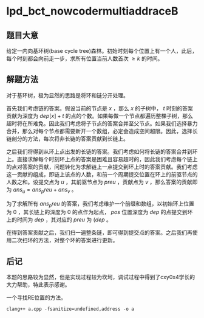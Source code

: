 # lpd_bct_nowcodermultiaddraceB

## 题目大意

给定一内向基环树(base cycle tree)森林。初始时刻每个位置上有一个人，此后，每个时刻都会向前走一步，求所有位置当前人数首次 $\geq k$ 的时间。

## 解题方法

对于基环树，极为显然的思路是将环和链分开处理。

首先我们考虑链的答案。假设当前的节点是 $x$ ，那么 $x$ 的子树中， $t$ 时刻的答案贡献为深度为 $dep[x] + t$ 的点的个数。如果每做一个节点都遍历整棵子树，那么超时将在所难免。因此我们考虑将子节点的答案合并至父节点。如果我们选择暴力合并，那么对每个节点都需要新开一个数组，必定会造成空间超限。因此，选择长链剖分的方法，每次将非长链的答案贡献到长链上。

之后我们将得到从环上点出发的长链的答案。我们考虑如何将长链的答案合并到环上。直接求解每个时刻环上点的答案是困难且容易超时的，因此我们考虑每个链上的点对答案的贡献，问题转化为求解链上一点提交到环上时的答案贡献。我们考虑这一贡献的组成，即链上该点的人数，和前一个周期提交位置在环上的前驱节点的人数之和。设提交点为 $u$ ，其前驱节点为 $preu$ ，贡献点为 $v$ ，那么答案的贡献即为 $ans_u = ans_preu + ans_v$ 。

为了求解所有 $ans_preu$ 的答案，我们考虑维护一个前缀和数组，以初始环上位置为 $0$ ，其长链上的深度为 $0$ 的点作为起点， $pos$ 位置深度为 $dep$ 的点提交到环上的时间为 $dep$ ，其对应的 $preu$ 为 $(dep %% cycsz - pos + cycsz) %% cycsz$ 。

在得到答案贡献之后，我们扫一遍整条链，即可得到提交点的答案。之后我们再使用二次扫环的方法，对整个环的答案进行更新。

## 后记

本题的思路较为显然，但是实现过程较为坎坷，调试过程中得到了cxy0x4学长的大力帮助，特此表示感谢。

一个寻找RE位置的方法。

```shell
clang++ a.cpp -fsanitize=undefined,address -o a
```
